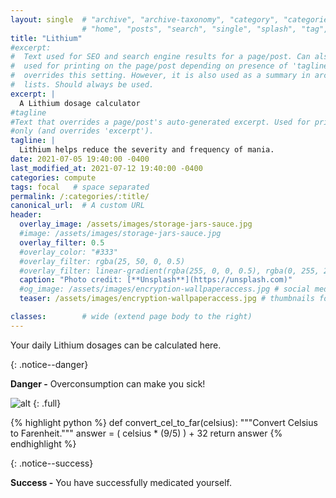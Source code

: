 ```yaml
---
layout: single  # "archive", "archive-taxonomy", "category", "categories",
                # "home", "posts", "search", "single", "splash", "tag", "tags"
title: "Lithium"
#excerpt:
#  Text used for SEO and search engine results for a page/post. Can also be
#  used for printing on the page/post depending on presence of 'tagline', which
#  overrides this setting. However, it is also used as a summary in archive
#  lists. Should always be used.
excerpt: |
  A Lithium dosage calculator
#tagline
#Text that overrides a page/post's auto-generated excerpt. Used for printing
#only (and overrides 'excerpt').
tagline: |
  Lithium helps reduce the severity and frequency of mania.
date: 2021-07-05 19:40:00 -0400
last_modified_at: 2021-07-12 19:40:00 -0400
categories: compute
tags: focal   # space separated
permalink: /:categories/:title/
canonical_url:  # A custom URL
header:
  overlay_image: /assets/images/storage-jars-sauce.jpg
  #image: /assets/images/storage-jars-sauce.jpg
  overlay_filter: 0.5
  #overlay_color: "#333"
  #overlay_filter: rgba(25, 50, 0, 0.5)
  #overlay_filter: linear-gradient(rgba(255, 0, 0, 0.5), rgba(0, 255, 255, 0.5)
  caption: "Photo credit: [**Unsplash**](https://unsplash.com)"
  #og_image: /assets/images/encryption-wallpaperaccess.jpg # social media sharing preview image
  teaser: /assets/images/encryption-wallpaperaccess.jpg # thumbnails for 'entries_layout: grid'

classes:        # wide (extend page body to the right)
---
```


Your daily Lithium dosages can be calculated here.

{: .notice--danger}

**Danger -** Overconsumption can make you sick!

![alt](/assets/images/storage-small-boxes.jpg)
{: .full}

{% highlight python %}
def convert_cel_to_far(celsius):
    """Convert Celsius to Farenheit."""
    answer = ( celsius * (9/5) ) + 32
    return answer
{% endhighlight %}

{: .notice--success}

**Success -** You have successfully medicated yourself.
